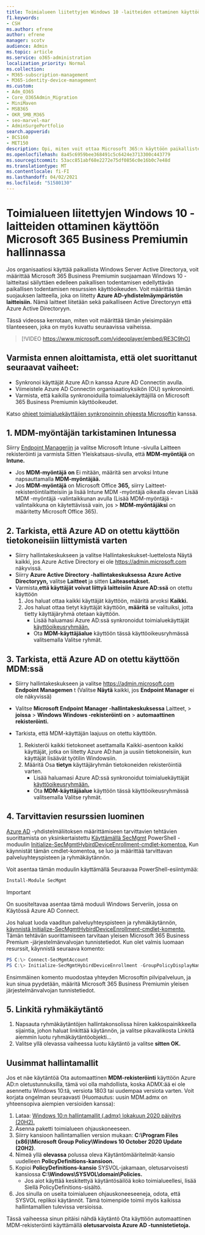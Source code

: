 ```yaml
---
title: Toimialueen liitettyjen Windows 10 -laitteiden ottaminen käyttöön Microsoft 365 for Businessin hallinnassa
f1.keywords:
- CSH
ms.author: efrene
author: efrene
manager: scotv
audience: Admin
ms.topic: article
ms.service: o365-administration
localization_priority: Normal
ms.collection:
- M365-subscription-management
- M365-identity-device-management
ms.custom:
- Adm_O365
- Core_O365Admin_Migration
- MiniMaven
- MSB365
- OKR_SMB_M365
- seo-marvel-mar
- AdminSurgePortfolio
search.appverid:
- BCS160
- MET150
description: Opi, miten voit ottaa Microsoft 365:n käyttöön paikallisten Active Directoryyn liitettyjen Windows 10 -laitteiden suojaamisessa muutamalla vaiheella.
ms.openlocfilehash: 8a45c6959bee368491c5c6424e3713300c443779
ms.sourcegitcommit: 53acc851abf68e2272e75df0856c0e16b0c7e48d
ms.translationtype: MT
ms.contentlocale: fi-FI
ms.lasthandoff: 04/02/2021
ms.locfileid: "51580130"
---
```

# <a name="enable-domain-joined-windows-10-devices-to-be-managed-by-microsoft-365-business-premium"></a>Toimialueen liitettyjen Windows 10 -laitteiden ottaminen käyttöön Microsoft 365 Business Premiumin hallinnassa

Jos organisaatiosi käyttää paikallista Windows Server Active Directorya, voit määrittää Microsoft 365 Business Premiumin suojaamaan Windows 10 -laitteitasi säilyttäen edelleen paikallisen todentamisen edellyttävän paikallisen todentamisen resurssien käyttöoikeuden.
Voit määrittää tämän suojauksen laitteella, joka on liitetty **Azure AD-yhdistelmäympäristön laitteisiin.** Nämä laitteet liitetään sekä paikalliseen Active Directoryyn että Azure Active Directoryyn.

Tässä videossa kerrotaan, miten voit määrittää tämän yleisimpään tilanteeseen, joka on myös kuvattu seuraavissa vaiheissa.

> [!VIDEO https://www.microsoft.com/videoplayer/embed/RE3C9hO]
  

## <a name="before-you-get-started-make-sure-you-complete-these-steps"></a>Varmista ennen aloittamista, että olet suorittanut seuraavat vaiheet:
- Synkronoi käyttäjät Azure AD:n kanssa Azure AD Connectin avulla.
- Viimeistele Azure AD Connectin organisaatioyksikön (OU) synkronointi.
- Varmista, että kaikilla synkronoiduilla toimialuekäyttäjillä on Microsoft 365 Business Premiumin käyttöoikeudet.

Katso [ohjeet toimialuekäyttäjien synkronoinnin ohjeesta Microsoftin](manage-domain-users.md) kanssa.

## <a name="1-verify-mdm-authority-in-intune"></a>1. MDM-myöntäjän tarkistaminen Intunessa

Siirry [Endpoint Manageriin](https://endpoint.microsoft.com/#blade/Microsoft_Intune_Enrollment/EnrollmentMenu/overview) ja valitse Microsoft Intune -sivulla Laitteen  rekisteröinti ja varmista Sitten Yleiskatsaus-sivulla, että **MDM-myöntäjä** on **Intune.**

- Jos **MDM-myöntäjä** **on** Ei mitään, määritä sen arvoksi Intune napsauttamalla **MDM-myöntäjää.** 
- Jos **MDM-myöntäjä** on Microsoft Office  **365,** siirry Laitteet-rekisteröintilaitteisiin ja lisää Intune MDM -myöntäjä oikealla olevan Lisää MDM -myöntäjä -valintaikkunan avulla (Lisää MDM-myöntäjä -valintaikkuna on käytettävissä vain, jos  >    **MDM-myöntäjäksi** on määritetty Microsoft Office 365).  

## <a name="2-verify-azure-ad-is-enabled-for-joining-computers"></a>2. Tarkista, että Azure AD on otettu käyttöön tietokoneisiin liittymistä varten

- Siirry hallintakeskukseen ja valitse Hallintakeskukset-luettelosta Näytä kaikki, jos Azure Active Directory ei ole <a href="https://go.microsoft.com/fwlink/p/?linkid=2024339" target="_blank">https://admin.microsoft.com</a> näkyvissä.   
- Siirry **Azure Active Directory -hallintakeskuksessa** **Azure Active Directoryyn,** valitse **Laitteet** ja sitten **Laiteasetukset.**
- Varmista,**että käyttäjät voivat liittyä laitteisiin Azure AD:ssä** on otettu käyttöön 
    1. Jos haluat ottaa kaikki käyttäjät käyttöön, määritä arvoksi **Kaikki.**
    2. Jos haluat ottaa tietyt käyttäjät käyttöön, **määritä** se valituiksi, jotta tietty käyttäjäryhmä otetaan käyttöön.
        - Lisää haluamasi Azure AD:ssä synkronoidut toimialuekäyttäjät [käyttöoikeusryhmään.](../admin/create-groups/create-groups.md)
        - Ota **MDM-käyttäjäalue** käyttöön tässä käyttöoikeusryhmässä valitsemalla Valitse ryhmät.

## <a name="3-verify-azure-ad-is-enabled-for-mdm"></a>3. Tarkista, että Azure AD on otettu käyttöön MDM:ssä

- Siirry hallintakeskukseen ja valitse <a href="https://go.microsoft.com/fwlink/p/?linkid=2024339" target="_blank">https://admin.microsoft.com</a> **Endpoint Managemen** t (Valitse **Näytä** kaikki, jos **Endpoint Manager** ei ole näkyvissä)
- Valitse **Microsoft Endpoint Manager -hallintakeskuksessa** Laitteet,   >  **joissa**  >  **Windows Windows -rekisteröinti on**  >  **automaattinen rekisteröinti.**
- Tarkista, että MDM-käyttäjän laajuus on otettu käyttöön.

    1. Rekisteröi kaikki tietokoneet asettamalla Kaikki-asentoon kaikki käyttäjät, jotka on liitetty Azure AD:han ja uusiin tietokoneisiin, kun käyttäjät lisäävät työtilin Windowsiin. 
    2. Määritä Osa **tietyn** käyttäjäryhmän tietokoneiden rekisteröintiä varten.
        -  Lisää haluamasi Azure AD:ssä synkronoidut toimialuekäyttäjät [käyttöoikeusryhmään.](../admin/create-groups/create-groups.md)
        -  Ota **MDM-käyttäjäalue** käyttöön tässä käyttöoikeusryhmässä valitsemalla Valitse ryhmät.

## <a name="4-create-the-required-resources"></a>4. Tarvittavien resurssien luominen 

[Azure AD](/azure/active-directory/devices/hybrid-azuread-join-managed-domains#configure-hybrid-azure-ad-join) -yhdistelmäliitoksen määrittämiseen tarvittavien tehtävien suorittamista on yksinkertaistettu [Käyttämällä SecMgmt](https://www.powershellgallery.com/packages/SecMgmt) PowerShell -moduulin [Initialize-SecMgmtHybirdDeviceEnrollment-cmdlet-komentoa.](https://github.com/microsoft/secmgmt-open-powershell/blob/master/docs/help/Initialize-SecMgmtHybirdDeviceEnrollment.md) Kun käynnistät tämän cmdlet-komentoa, se luo ja määrittää tarvittavan palveluyhteyspisteen ja ryhmäkäytännön.

Voit asentaa tämän moduulin käyttämällä Seuraavaa PowerShell-esiintymää:

```powershell
Install-Module SecMgmt
```

> [!IMPORTANT]
> On suositeltavaa asentaa tämä moduuli Windows Serveriin, jossa on Käytössä Azure AD Connect.

Jos haluat luoda vaaditun palveluyhteyspisteen ja ryhmäkäytännön, [käynnistä Initialize-SecMgmtHybirdDeviceEnrollment-cmdlet-komento.](https://github.com/microsoft/secmgmt-open-powershell/blob/master/docs/help/Initialize-SecMgmtHybirdDeviceEnrollment.md) Tämän tehtävän suorittamiseen tarvitaan yleisen Microsoft 365 Business Premium -järjestelmänvalvojan tunnistetiedot. Kun olet valmis luomaan resurssit, käynnistä seuraava komento:

```powershell
PS C:\> Connect-SecMgmtAccount
PS C:\> Initialize-SecMgmtHybirdDeviceEnrollment -GroupPolicyDisplayName 'Device Management'
```

Ensimmäinen komento muodostaa yhteyden Microsoftin pilvipalveluun, ja kun sinua pyydetään, määritä Microsoft 365 Business Premiumin yleisen järjestelmänvalvojan tunnistetiedot.

## <a name="5-link-the-group-policy"></a>5. Linkitä ryhmäkäytäntö

1. Napsauta ryhmäkäytäntöjen hallintakonsolissa hiiren kakkospainikkeella sijaintia, johon haluat linkittää  käytännön, ja valitse pikavalikosta Linkitä aiemmin luotu ryhmäkäytäntöobjekti...
2. Valitse yllä olevassa vaiheessa luotu käytäntö ja valitse **sitten OK.**

## <a name="get-the-latest-administrative-templates"></a>Uusimmat hallintamallit

Jos et näe käytäntöä Ota automaattinen **MDM-rekisteröinti** käyttöön Azure AD:n oletustunnuksilla, tämä voi olla mahdollista, koska ADMX:ää ei ole asennettu Windows 10:tä, versiota 1803 tai uudempaa versiota varten. Voit korjata ongelman seuraavasti (Huomautus: uusin MDM.admx on yhteensopiva aiempien versioiden kanssa):

1.  Lataa: [Windows 10:n hallintamallit (.admx) lokakuun 2020 päivitys (20H2).](https://www.microsoft.com/download/102157)
2.  Asenna paketti toimialueen ohjauskoneeseen.
3.  Siirry kansioon hallintamallien version mukaan: **C:\Program Files (x86)\Microsoft Group Policy\Windows 10 October 2020 Update (20H2)**.
4.  Nimeä yllä **olevassa** polussa oleva Käytäntömääritelmät-kansio uudelleen **PolicyDefinitions-kansioon.**
5.  Kopioi **PolicyDefinitions-kansio** SYSVOL-jakamaan, oletusarvoisesti kansiossa **C:\Windows\SYSVOL\domain\Policies.** 
    -   Jos aiot käyttää keskitettyä käytäntösäilöä koko toimialueellesi, lisää Siellä PolicyDefinitions-sisältö.
6.  Jos sinulla on useita toimialueen ohjauskoneeseeneja, odota, että SYSVOL replikoi käytännöt. Tämä toimenpide toimii myös kaikissa hallintamallien tulevissa versioissa.

Tässä vaiheessa sinun pitäisi nähdä käytäntö Ota käyttöön automaattinen MDM-rekisteröinti käyttämällä **oletusarvoista Azure AD -tunnistetietoja.**
